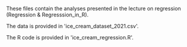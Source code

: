 These files contain the analyses presented in the lecture on regression (Regression & Regresssion_in_R).

The data is provided in 'ice_cream_dataset_2021.csv'. 

The R code is provided in 'ice_cream_regression.R'.   
